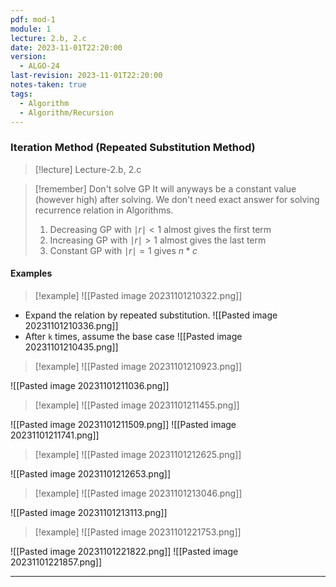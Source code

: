```yaml
---
pdf: mod-1
module: 1
lecture: 2.b, 2.c
date: 2023-11-01T22:20:00
version:
  - ALGO-24
last-revision: 2023-11-01T22:20:00
notes-taken: true
tags:
  - Algorithm
  - Algorithm/Recursion
---
```

### Iteration Method (Repeated Substitution Method)
> [!lecture] Lecture-2.b, 2.c

> [!remember] Don't solve GP 
> It will anyways be a constant value (however high) after solving. We don't need exact answer for solving recurrence relation in Algorithms.
> 1. Decreasing GP with $\mid r \mid \lt 1$ almost gives the first term
> 2. Increasing GP with $\mid r \mid \gt 1$ almost gives the last term
> 3. Constant GP with $\mid r \mid = 1$ gives $n*c$

#### Examples

> [!example] 
> ![[Pasted image 20231101210322.png]]

- Expand the relation by repeated substitution.
![[Pasted image 20231101210336.png]]
- After `k` times, assume the base case
![[Pasted image 20231101210435.png]]


> [!example] 
> ![[Pasted image 20231101210923.png]]

![[Pasted image 20231101211036.png]]


> [!example] 
> ![[Pasted image 20231101211455.png]]

![[Pasted image 20231101211509.png]]
![[Pasted image 20231101211741.png]]


> [!example] 
> ![[Pasted image 20231101212625.png]]

![[Pasted image 20231101212653.png]]


> [!example] 
> ![[Pasted image 20231101213046.png]]

![[Pasted image 20231101213113.png]]

> [!example] 
> ![[Pasted image 20231101221753.png]]

![[Pasted image 20231101221822.png]]
![[Pasted image 20231101221857.png]]


---